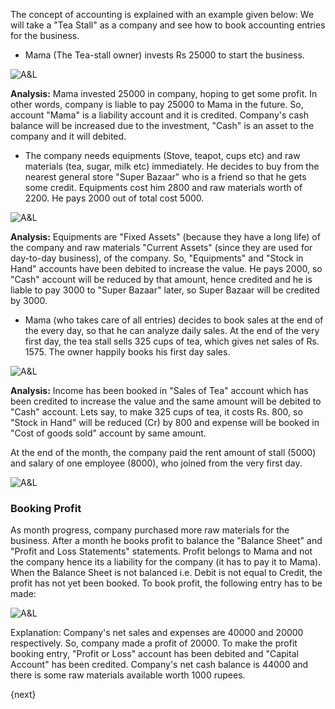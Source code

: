 The concept of accounting is explained with an example given below: We will
take a "Tea Stall" as a company and see how to book accounting entries for the
business.

  * Mama (The Tea-stall owner) invests Rs 25000 to start the business.

![A&L]({{url_prefix}}/assets/old_images/erpnext/assets-1.png)

__Analysis:__ Mama invested 25000 in company, hoping to get some profit. In other
words, company is liable to pay 25000 to Mama in the future. So, account
"Mama" is a liability account and it is credited. Company's cash balance will
be increased due to the investment, "Cash" is an asset to the company and it
will debited.

  * The company needs equipments (Stove, teapot, cups etc) and raw materials (tea, sugar, milk etc) immediately. He decides to buy from the nearest general store "Super Bazaar" who is a friend so that he gets some credit. Equipments cost him 2800 and raw materials worth of 2200. He pays 2000 out of total cost 5000.

![A&L]({{url_prefix}}/assets/old_images/erpnext/assets-2.png)

__Analysis:__ Equipments are "Fixed Assets" (because they have a long life) of the
company and raw materials "Current Assets" (since they are used for day-to-day
business), of the company. So, "Equipments" and "Stock in Hand" accounts have
been debited to increase the value. He pays 2000, so "Cash" account will be
reduced by that amount, hence credited and he is liable to pay 3000 to "Super
Bazaar" later, so Super Bazaar will be credited by 3000.

  * Mama (who takes care of all entries) decides to book sales at the end of the every day, so that he can analyze daily sales. At the end of the very first day, the tea stall sells 325 cups of tea, which gives net sales of Rs. 1575. The owner happily books his first day sales.

![A&L]({{url_prefix}}/assets/old_images/erpnext/assets-3.png)

__Analysis:__ Income has been booked in "Sales of Tea" account which has been
credited to increase the value and the same amount will be debited to "Cash"
account. Lets say, to make 325 cups of tea, it costs Rs. 800, so "Stock in
Hand" will be reduced (Cr) by 800 and expense will be booked in "Cost of goods
sold" account by same amount.

At the end of the month, the company paid the rent amount of stall (5000) and
salary of one employee (8000), who joined from the very first day.

![A&L]({{url_prefix}}/assets/old_images/erpnext/assets-4.png)

### Booking Profit

As month progress, company purchased more raw materials for the business.
After a month he books profit to balance the "Balance Sheet" and "Profit and
Loss Statements" statements. Profit belongs to Mama and not the company hence
its a liability for the company (it has to pay it to Mama). When the Balance
Sheet is not balanced i.e. Debit is not equal to Credit, the profit has not
yet been booked. To book profit, the following entry has to be made:

![A&L]({{url_prefix}}/assets/old_images/erpnext/assets-5.png)

Explanation: Company's net sales and expenses are 40000 and 20000
respectively. So, company made a profit of 20000. To make the profit booking
entry, "Profit or Loss" account has been debited and "Capital Account" has
been credited. Company's net cash balance is 44000 and there is some raw
materials available worth 1000 rupees.

{next}
